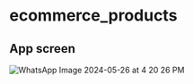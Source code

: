 # ecommerce_products

## App screen
![WhatsApp Image 2024-05-26 at 4 20 26 PM](https://github.com/khaledkhalifa74/ecommerce_products/assets/96270919/e648867e-4123-419d-9329-f22a1a9d0402)
